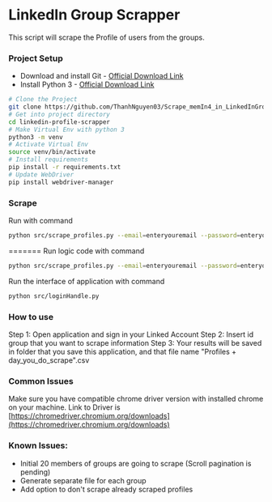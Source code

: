 # LinkedIn Group Scrapper
This script will scrape the Profile of users from the groups.

### Project Setup
* Download and install Git - [Official Download Link](https://git-scm.com/downloads)
* Install Python 3 - [Official Download Link](https://www.python.org/downloads/)
```bash
# Clone the Project
git clone https://github.com/ThanhNguyen03/Scrape_memIn4_in_LinkedInGroup.git
# Get into project directory
cd linkedin-profile-scrapper
# Make Virtual Env with python 3
python3 -m venv
# Activate Virtual Env
source venv/bin/activate
# Install requirements
pip install -r requirements.txt
# Update WebDriver
pip install webdriver-manager
``` 

### Scrape
Run with command
```bash
python src/scrape_profiles.py --email=enteryouremail --password=enteryourpassword --group_ids=entergroupid 
```
=======
Run logic code with command
```bash
python src/scrape_profiles.py --email=enteryouremail --password=enteryourpassword --group_ids=entergroupid 
```
Run the interface of application with command
```bash
python src/loginHandle.py 
```

### How to use
Step 1: Open application and sign in your Linked Account
Step 2: Insert id group that you want to scrape information
Step 3: Your results will be saved in folder that you save this application, and that file name "Profiles + day_you_do_scrape".csv


### Common Issues
Make sure you have compatible chrome driver version with installed chrome on your machine.
Link to Driver is [https://chromedriver.chromium.org/downloads](https://chromedriver.chromium.org/downloads)


### Known Issues:
* Initial 20 members of groups are going to scrape (Scroll pagination is pending)
* Generate separate file for each group
* Add option to don't scrape already scraped profiles